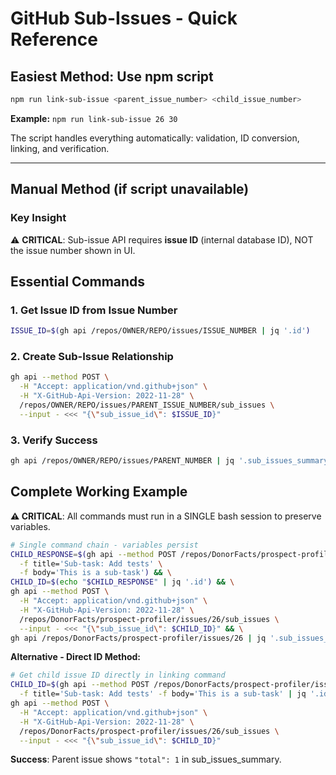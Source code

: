 # GitHub Sub-Issues - Quick Reference

## Easiest Method: Use npm script

```bash
npm run link-sub-issue <parent_issue_number> <child_issue_number>
```

**Example:** `npm run link-sub-issue 26 30`

The script handles everything automatically: validation, ID conversion, linking, and verification.

---

## Manual Method (if script unavailable)

### Key Insight

⚠️ **CRITICAL**: Sub-issue API requires **issue ID** (internal database ID), NOT the issue number shown in UI.

## Essential Commands

### 1. Get Issue ID from Issue Number

```bash
ISSUE_ID=$(gh api /repos/OWNER/REPO/issues/ISSUE_NUMBER | jq '.id')
```

### 2. Create Sub-Issue Relationship

```bash
gh api --method POST \
  -H "Accept: application/vnd.github+json" \
  -H "X-GitHub-Api-Version: 2022-11-28" \
  /repos/OWNER/REPO/issues/PARENT_ISSUE_NUMBER/sub_issues \
  --input - <<< "{\"sub_issue_id\": $ISSUE_ID}"
```

### 3. Verify Success

```bash
gh api /repos/OWNER/REPO/issues/PARENT_NUMBER | jq '.sub_issues_summary'
```

## Complete Working Example

**⚠️ CRITICAL**: All commands must run in a SINGLE bash session to preserve variables.

```bash
# Single command chain - variables persist
CHILD_RESPONSE=$(gh api --method POST /repos/DonorFacts/prospect-profiler/issues \
  -f title='Sub-task: Add tests' \
  -f body='This is a sub-task') && \
CHILD_ID=$(echo "$CHILD_RESPONSE" | jq '.id') && \
gh api --method POST \
  -H "Accept: application/vnd.github+json" \
  -H "X-GitHub-Api-Version: 2022-11-28" \
  /repos/DonorFacts/prospect-profiler/issues/26/sub_issues \
  --input - <<< "{\"sub_issue_id\": $CHILD_ID}" && \
gh api /repos/DonorFacts/prospect-profiler/issues/26 | jq '.sub_issues_summary'
```

**Alternative - Direct ID Method:**

```bash
# Get child issue ID directly in linking command
CHILD_ID=$(gh api --method POST /repos/DonorFacts/prospect-profiler/issues \
  -f title='Sub-task: Add tests' -f body='This is a sub-task' | jq '.id') && \
gh api --method POST \
  -H "Accept: application/vnd.github+json" \
  -H "X-GitHub-Api-Version: 2022-11-28" \
  /repos/DonorFacts/prospect-profiler/issues/26/sub_issues \
  --input - <<< "{\"sub_issue_id\": $CHILD_ID}"
```

**Success**: Parent issue shows `"total": 1` in sub_issues_summary.

